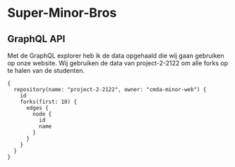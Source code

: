 # Super-Minor-Bros

## GraphQL API 

Met de GraphQL explorer heb ik de data opgehaald die wij gaan gebruiken op onze website. Wij gebruiken de data van project-2-2122 om alle forks op te halen van de studenten.

```
{
  repository(name: "project-2-2122", owner: "cmda-minor-web") {
    id
    forks(first: 10) {
      edges {
        node {
          id
          name
        }
      }
    }
  }
}
```
